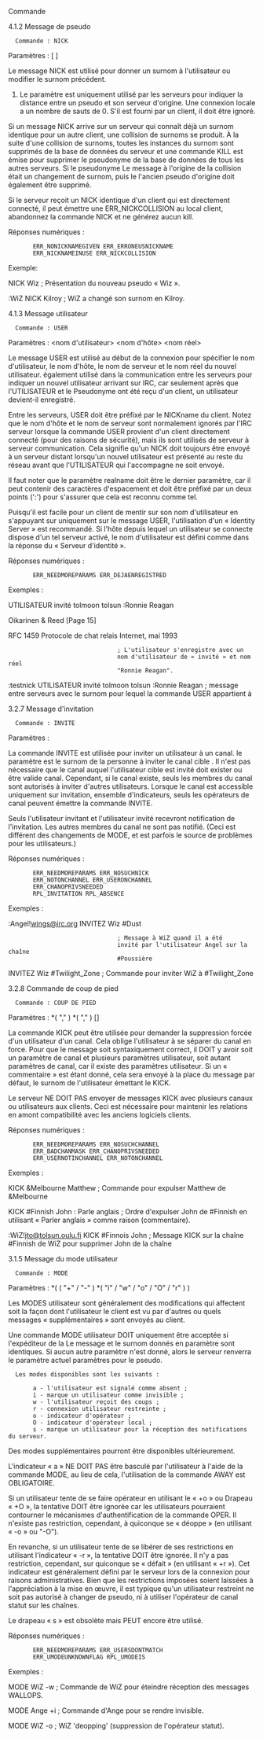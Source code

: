 Commande

4.1.2 Message de pseudo

      Commande : NICK
   Paramètres : <pseudo> [ <nombre de sauts> ]

   Le message NICK est utilisé pour donner un surnom à l'utilisateur ou modifier le surnom précédent.
   1. Le paramètre <hopcount> est uniquement utilisé par les serveurs pour indiquer
   la distance entre un pseudo et son serveur d'origine. Une connexion locale a
   un nombre de sauts de 0. S'il est fourni par un client, il doit être ignoré.

   Si un message NICK arrive sur un serveur qui connaît déjà un
   surnom identique pour un autre client, une collision de surnoms se produit.
   À la suite d'une collision de surnoms, toutes les instances du surnom
   sont supprimés de la base de données du serveur et une commande KILL est émise
   pour supprimer le pseudonyme de la base de données de tous les autres serveurs. Si le pseudonyme
   Le message à l'origine de la collision était un changement de surnom, puis le
   l'ancien pseudo d'origine doit également être supprimé.

   Si le serveur reçoit un NICK identique d'un client qui est
   directement connecté, il peut émettre une ERR_NICKCOLLISION au local
   client, abandonnez la commande NICK et ne générez aucun kill.


   Réponses numériques :

           ERR_NONICKNAMEGIVEN ERR_ERRONEUSNICKNAME
           ERR_NICKNAMEINUSE ERR_NICKCOLLISION

   Exemple:

   NICK Wiz ; Présentation du nouveau pseudo « Wiz ».

   :WiZ NICK Kilroy ; WiZ a changé son surnom en Kilroy.

4.1.3 Message utilisateur

      Commande : USER
   Paramètres : <nom d'utilisateur> <nom d'hôte> <nom de serveur> <nom réel>

   Le message USER est utilisé au début de la connexion pour spécifier
   le nom d'utilisateur, le nom d'hôte, le nom de serveur et le nom réel du nouvel utilisateur.
   également utilisé dans la communication entre les serveurs pour indiquer un nouvel utilisateur
   arrivant sur IRC, car seulement après que l'UTILISATEUR et le Pseudonyme ont été
   reçu d'un client, un utilisateur devient-il enregistré.

   Entre les serveurs, USER doit être préfixé par le NICKname du client.
   Notez que le nom d'hôte et le nom de serveur sont normalement ignorés par l'IRC
   serveur lorsque la commande USER provient d'un client directement connecté
   (pour des raisons de sécurité), mais ils sont utilisés de serveur à serveur
   communication. Cela signifie qu'un NICK doit toujours être envoyé à un
   serveur distant lorsqu'un nouvel utilisateur est présenté au reste du
   réseau avant que l'UTILISATEUR qui l'accompagne ne soit envoyé.

   Il faut noter que le paramètre realname doit être le dernier paramètre,
   car il peut contenir des caractères d'espacement et doit être préfixé par un
   deux points (':') pour s'assurer que cela est reconnu comme tel.

   Puisqu'il est facile pour un client de mentir sur son nom d'utilisateur en s'appuyant sur
   uniquement sur le message USER, l'utilisation d'un « Identity Server » est
   recommandé. Si l'hôte depuis lequel un utilisateur se connecte dispose d'un tel
   serveur activé, le nom d'utilisateur est défini comme dans la réponse du
   « Serveur d'identité ».

   Réponses numériques :

           ERR_NEEDMOREPARAMS ERR_DEJAENREGISTRED

   Exemples :


   UTILISATEUR invité tolmoon tolsun :Ronnie Reagan



Oikarinen & Reed [Page 15]

RFC 1459               Protocole de chat relais Internet, mai 1993


                                   ; L'utilisateur s'enregistre avec un
                                   nom d'utilisateur de « invité » et nom réel
                                   "Ronnie Reagan".


   :testnick UTILISATEUR invité tolmoon tolsun :Ronnie Reagan
                                   ; message entre serveurs avec le
                                   surnom pour lequel la commande USER
                                   appartient à






3.2.7 Message d'invitation

      Commande : INVITE
   Paramètres : <pseudo> <canal>

   La commande INVITE est utilisée pour inviter un utilisateur à un canal.
   le paramètre <nickname> est le surnom de la personne à inviter
   le canal cible <channel>. Il n'est pas nécessaire que
   le canal auquel l'utilisateur cible est invité doit exister ou être valide
   canal. Cependant, si le canal existe, seuls les membres du canal
   sont autorisés à inviter d'autres utilisateurs. Lorsque le canal est accessible uniquement sur invitation,
   ensemble d'indicateurs, seuls les opérateurs de canal peuvent émettre la commande INVITE.

   Seuls l'utilisateur invitant et l'utilisateur invité recevront
   notification de l'invitation. Les autres membres du canal ne sont pas
   notifié. (Ceci est différent des changements de MODE, et est parfois le
   source de problèmes pour les utilisateurs.)

   Réponses numériques :

           ERR_NEEDMOREPARAMS ERR_NOSUCHNICK
           ERR_NOTONCHANNEL ERR_USERONCHANNEL
           ERR_CHANOPRIVSNEEDED
           RPL_INVITATION RPL_ABSENCE

   Exemples :

   :Angel!wings@irc.org INVITEZ Wiz #Dust

                                   ; Message à WiZ quand il a été
                                   invité par l'utilisateur Angel sur la chaîne
                                   #Poussière

   INVITEZ Wiz #Twilight_Zone ; Commande pour inviter WiZ à
                                   #Twilight_Zone



3.2.8 Commande de coup de pied

      Commande : COUP DE PIED
   Paramètres : <canal> *( "," <canal> ) <utilisateur> *( "," <utilisateur> )
               [<commentaire>]

   La commande KICK peut être utilisée pour demander la suppression forcée d'un utilisateur
   d'un canal. Cela oblige l'utilisateur à se séparer du canal en
   force. Pour que le message soit syntaxiquement correct, il DOIT y avoir
   soit un paramètre de canal et plusieurs paramètres utilisateur, soit autant
   paramètres de canal, car il existe des paramètres utilisateur. Si un « commentaire » est
   étant donné, cela sera envoyé à la place du message par défaut, le surnom
   de l'utilisateur émettant le KICK.

   Le serveur NE DOIT PAS envoyer de messages KICK avec plusieurs canaux ou
   utilisateurs aux clients. Ceci est nécessaire pour maintenir les relations en amont
   compatibilité avec les anciens logiciels clients.

   Réponses numériques :

           ERR_NEEDMOREPARAMS ERR_NOSUCHCHANNEL
           ERR_BADCHANMASK ERR_CHANOPRIVSNEEDED
           ERR_USERNOTINCHANNEL ERR_NOTONCHANNEL


   Exemples :

   KICK &Melbourne Matthew ; Commande pour expulser Matthew de
                                   &Melbourne

   KICK #Finnish John : Parle anglais
                                   ; Ordre d'expulser John de #Finnish
                                   en utilisant « Parler anglais » comme
                                   raison (commentaire).

   :WiZ!jto@tolsun.oulu.fi KICK #Finnois John
                                   ; Message KICK sur la chaîne #Finnish
                                   de WiZ pour supprimer John de la chaîne


3.1.5 Message du mode utilisateur

      Commande : MODE
   Paramètres : <pseudo>
               *( ( "+" / "-" ) *( "i" / "w" / "o" / "O" / "r" ) )

   Les MODES utilisateur sont généralement des modifications qui affectent soit la façon dont l'utilisateur
   le client est vu par d'autres ou quels messages « supplémentaires » sont envoyés au client.

   Une commande MODE utilisateur DOIT uniquement être acceptée si l'expéditeur de la
   Le message et le surnom donnés en paramètre sont identiques. Si
   aucun autre paramètre n'est donné, alors le serveur renverra le paramètre actuel
   paramètres pour le pseudo.

      Les modes disponibles sont les suivants :

           a - l'utilisateur est signalé comme absent ;
           i - marque un utilisateur comme invisible ;
           w - l'utilisateur reçoit des coups ;
           r - connexion utilisateur restreinte ;
           o - indicateur d'opérateur ;
           O - indicateur d'opérateur local ;
           s - marque un utilisateur pour la réception des notifications du serveur.

   Des modes supplémentaires pourront être disponibles ultérieurement.



   L'indicateur « a » NE DOIT PAS être basculé par l'utilisateur à l'aide de la commande MODE,
   au lieu de cela, l'utilisation de la commande AWAY est OBLIGATOIRE.

   Si un utilisateur tente de se faire opérateur en utilisant le « +o » ou
   Drapeau « +O », la tentative DOIT être ignorée car les utilisateurs pourraient contourner le
   mécanismes d'authentification de la commande OPER. Il n'existe pas
   restriction, cependant, à quiconque se « déoppe » (en utilisant « -o » ou
   "-O").

   En revanche, si un utilisateur tente de se libérer de ses restrictions
   en utilisant l'indicateur « -r », la tentative DOIT être ignorée. Il n'y a pas
   restriction, cependant, sur quiconque se « défait » (en utilisant « +r »).
   Cet indicateur est généralement défini par le serveur lors de la connexion pour
   raisons administratives. Bien que les restrictions imposées soient laissées à l'appréciation
   à la mise en œuvre, il est typique qu'un utilisateur restreint ne soit pas
   autorisé à changer de pseudo, ni à utiliser l'opérateur de canal
   statut sur les chaînes.

   Le drapeau « s » est obsolète mais PEUT encore être utilisé.

   Réponses numériques :

           ERR_NEEDMOREPARAMS ERR_USERSDONTMATCH
           ERR_UMODEUNKNOWNFLAG RPL_UMODEIS

   Exemples :

   MODE WiZ -w ; Commande de WiZ pour éteindre
                                   réception des messages WALLOPS.

   MODE Ange +i ; Commande d'Ange pour se rendre
                                   invisible.

   MODE WiZ -o ; WiZ 'deopping' (suppression de l'opérateur
                                   statut).
